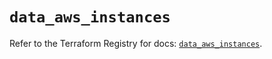 # `data_aws_instances`

Refer to the Terraform Registry for docs: [`data_aws_instances`](https://registry.terraform.io/providers/hashicorp/aws/3.76.1/docs/data-sources/instances).
